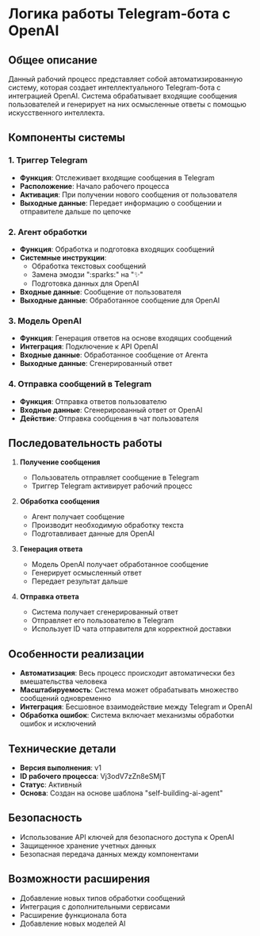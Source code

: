 # Логика работы Telegram-бота с OpenAI

## Общее описание

Данный рабочий процесс представляет собой автоматизированную систему, которая создает интеллектуального Telegram-бота с интеграцией OpenAI. Система обрабатывает входящие сообщения пользователей и генерирует на них осмысленные ответы с помощью искусственного интеллекта.

## Компоненты системы

### 1. Триггер Telegram

- **Функция**: Отслеживает входящие сообщения в Telegram
- **Расположение**: Начало рабочего процесса
- **Активация**: При получении нового сообщения от пользователя
- **Выходные данные**: Передает информацию о сообщении и отправителе дальше по цепочке

### 2. Агент обработки

- **Функция**: Обработка и подготовка входящих сообщений
- **Системные инструкции**:
  - Обработка текстовых сообщений
  - Замена эмодзи ":sparks:" на "✨"
  - Подготовка данных для OpenAI
- **Входные данные**: Сообщение от пользователя
- **Выходные данные**: Обработанное сообщение для OpenAI

### 3. Модель OpenAI

- **Функция**: Генерация ответов на основе входящих сообщений
- **Интеграция**: Подключение к API OpenAI
- **Входные данные**: Обработанное сообщение от Агента
- **Выходные данные**: Сгенерированный ответ

### 4. Отправка сообщений в Telegram

- **Функция**: Отправка ответов пользователю
- **Входные данные**: Сгенерированный ответ от OpenAI
- **Действие**: Отправка сообщения в чат пользователя

## Последовательность работы

1. **Получение сообщения**

   - Пользователь отправляет сообщение в Telegram
   - Триггер Telegram активирует рабочий процесс

2. **Обработка сообщения**

   - Агент получает сообщение
   - Производит необходимую обработку текста
   - Подготавливает данные для OpenAI

3. **Генерация ответа**

   - Модель OpenAI получает обработанное сообщение
   - Генерирует осмысленный ответ
   - Передает результат дальше

4. **Отправка ответа**
   - Система получает сгенерированный ответ
   - Отправляет его пользователю в Telegram
   - Использует ID чата отправителя для корректной доставки

## Особенности реализации

- **Автоматизация**: Весь процесс происходит автоматически без вмешательства человека
- **Масштабируемость**: Система может обрабатывать множество сообщений одновременно
- **Интеграция**: Бесшовное взаимодействие между Telegram и OpenAI
- **Обработка ошибок**: Система включает механизмы обработки ошибок и исключений

## Технические детали

- **Версия выполнения**: v1
- **ID рабочего процесса**: Vj3odV7zZn8eSMjT
- **Статус**: Активный
- **Основа**: Создан на основе шаблона "self-building-ai-agent"

## Безопасность

- Использование API ключей для безопасного доступа к OpenAI
- Защищенное хранение учетных данных
- Безопасная передача данных между компонентами

## Возможности расширения

- Добавление новых типов обработки сообщений
- Интеграция с дополнительными сервисами
- Расширение функционала бота
- Добавление новых моделей AI
